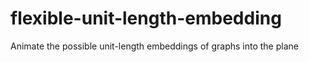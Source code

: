 # flexible-unit-length-embedding
Animate the possible unit-length embeddings of graphs into the plane
